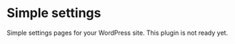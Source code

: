 Simple settings
===========

Simple settings pages for your WordPress site. This plugin is not ready yet.
